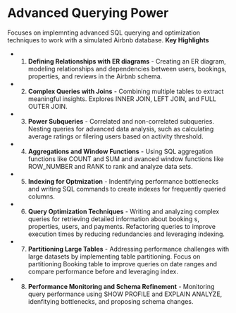 # Advanced Querying Power
Focuses on implemnting advanced SQL querying and optimization techniques to work with a simulated Airbnb database.
**Key Highlights**
- 1. **Defining Relationships with ER diagrams** - Creating an ER diagram, modeling relationships and dependencies between users, bookings, properties, and reviews in the Airbnb schema.
- 2. **Complex Queries with Joins** - Combining multiple tables to extract meaningful insights. Explores INNER JOIN, LEFT JOIN, and FULL OUTER JOIN.
- 3. **Power Subqueries** - Correlated and non-correlated subqueries. Nesting queries for advanced data analysis, such as calculating average ratings or filering users based on activity threshold.
- 4. **Aggregations and Window Functions** - Using SQL aggregation functions like COUNT and SUM and avanced window functions like ROW_NUMBER and RANK to rank and analyze data sets. 
- 5. **Indexing for Optmization** - Indentifying performance bottlenecks and writing SQL commands to create indexes for frequently queried columns. 
- 6. **Query Optimization Techniques** - Writing and analyzing complex queries for retrieving detailed information about booking s, properties, users, and payments. Refactoring queries to improve execution times by reducing redundancies and leveraging indexing.
- 7. **Partitioning Large Tables** - Addressing performance challenges with large datasets by implementing table partitioning. Focus on partitioning Booking table to improve queries on date ranges and compare performance before and leveraging index.
- 8. **Performance Monitoring and Schema Refinement** - Monitoring query performance using SHOW PROFILE and EXPLAIN ANALYZE, idenfitying bottlenecks, and proposing schema changes. 
